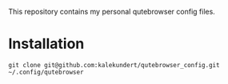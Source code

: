 This repository contains my personal qutebrowser config files.

# Installation

    git clone git@github.com:kalekundert/qutebrowser_config.git ~/.config/qutebrowser
